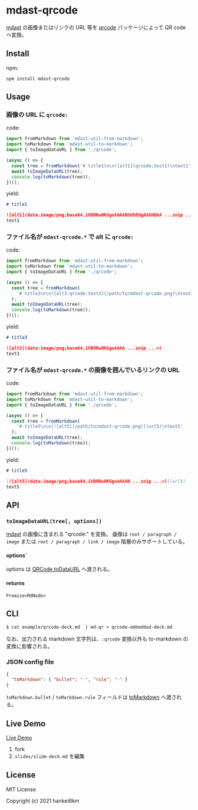 # mdast-qrcode

[mdast](https://github.com/syntax-tree/mdast) の画像またはリンクの URL 等を [qrcode](https://www.npmjs.com/package/qrcode) パッケージによって QR code へ変換。

## Install

npm:

```
npm install mdast-qrcode
```

## Usage

### 画像の URL に `qrcode:`

code:

```typescript
import fromMarkdown from 'mdast-util-from-markdown';
import toMarkdown from 'mdast-util-to-markdown';
import { toImageDataURL } from './qrcode';

(async () => {
  const tree = fromMarkdown('# title1\n\n![alt1](qrcode:test1)\ntext1');
  await toImageDataURL(tree);
  console.log(toMarkdown(tree));
})();
```

yield:

```markdown
# title1

![alt1](data:image/png;base64,iVBORw0KGgoAAAANSUhEUgAAAHQAA ...snip ...=)
text1
```

### ファイル名が `mdast-qrcode.*` で alt に `qrcode:`

code:

```typescript
import fromMarkdown from 'mdast-util-from-markdown';
import toMarkdown from 'mdast-util-to-markdown';
import { toImageDataURL } from './qrcode';

(async () => {
  const tree = fromMarkdown(
    '# title3\n\n![alt3:qrcode:test3](/path/to/mdast-qrcode.png)\ntext3'
  );
  await toImageDataURL(tree);
  console.log(toMarkdown(tree));
})();
```

yield:

```markdown
# title3

![alt3](data:image/png;base64,iVBORw0KGgoAAAA ...snip ...=)
text3
```

### ファイル名が `mdast-qrcode.*` の画像を囲んでいるリンクの URL

code:

```typescript
import fromMarkdown from 'mdast-util-from-markdown';
import toMarkdown from 'mdast-util-to-markdown';
import { toImageDataURL } from './qrcode';

(async () => {
  const tree = fromMarkdown(
    '# title5\n\n[![alt5](/path/to/mdast-qrcode.png)](url5)\ntext5'
  );
  await toImageDataURL(tree);
  console.log(toMarkdown(tree));
})();
```

yield:

```markdown
# title5

[![alt5](data:image/png;base64,iVBORw0KGgoAAAAN ...snip ...=)](url5)
text5
```


## API

### `toImageDataURL(tree[, options])`

[mdast](https://github.com/syntax-tree/mdast) の画像に含まれる "qrcode:" を変換。
画像は `root / paragraph / image` または `root / paragraph / link / image`  階層のみサポートしている。

#### options`

options は [QRCode,toDataURL](https://www.npmjs.com/package/qrcode#todataurltext-options-cberror-url-1) へ渡される。

#### returns

`Promise<MdNode>`

## CLI

```console
$ cat example/qrcode-deck.md  | md-qr > qrcode-embedded-deck.md
```

なお、出力される markdown 文字列は、`:qrcode` 変換以外も to-markdown の変換に影響される。

### JSON config file

```json
{
  "toMarkdown": { "bullet": "-", "rule": "-" }
}
```

`toMarkdown.bullet` / `toMarkdown.rule` フィールドは [toMarkdown](https://github.com/syntax-tree/mdast-util-to-markdown#tomarkdowntree-options) へ渡される。

## Live Demo

[Live Demo](https://codesandbox.io/s/github/hankei6km/mdast-qrcode-live-demo?file=/slides/slide-deck.md)

1. fork
1. `slides/slide-deck.md` を編集

## License

MIT License

Copyright (c) 2021 hankei6km
